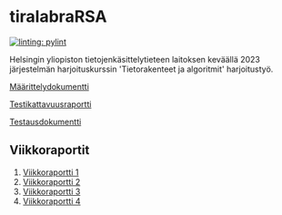 # tiralabraRSA

[![linting: pylint](https://img.shields.io/badge/linting-pylint-yellowgreen)](https://github.com/PyCQA/pylint)

Helsingin yliopiston tietojenkäsittelytieteen laitoksen keväällä 2023 järjestelmän harjoituskurssin 'Tietorakenteet ja algoritmit' harjoitustyö.

[Määrittelydokumentti](https://github.com/tspaanan/tiralabraRSA/blob/main/Dokumentaatio/M%C3%A4%C3%A4rittelydokumentti.md)

[Testikattavuusraportti](https://github.com/tspaanan/tiralabraRSA/blob/main/Dokumentaatio/Coverage_report.html)

[Testausdokumentti](https://github.com/tspaanan/tiralabraRSA/blob/main/Dokumentaatio/Testausdokumentti.md)

## Viikkoraportit

1. [Viikkoraportti 1](https://github.com/tspaanan/tiralabraRSA/blob/main/Dokumentaatio/Viikkoraportti1.md)
2. [Viikkoraportti 2](https://github.com/tspaanan/tiralabraRSA/blob/main/Dokumentaatio/Viikkoraportti2.md)
3. [Viikkoraportti 3](https://github.com/tspaanan/tiralabraRSA/blob/main/Dokumentaatio/Viikkoraportti3.md)
3. [Viikkoraportti 4](https://github.com/tspaanan/tiralabraRSA/blob/main/Dokumentaatio/Viikkoraportti4.md)
